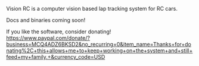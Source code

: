 Vision RC is a computer vision based lap tracking system for RC cars.

Docs and binaries coming soon!

If you like the software, consider donating!
https://www.paypal.com/donate/?business=MCQ4ADZ6BKSD2&no_recurring=0&item_name=Thanks+for+donating%2C+this+allows+me+to+keep+working+on+the+system+and+still+feed+my+family.+&currency_code=USD
